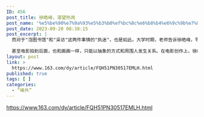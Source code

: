 ```yaml
---
ID: 456
post_title: 徐皓峰，渴望热闹
post_name: '%e5%be%90%e7%9a%93%e5%b3%b0%ef%bc%8c%e6%b8%b4%e6%9c%9b%e7%83%ad%e9%97%b9'
post_date: 2023-09-20 08:38:15
post_excerpt: |
  而对于"泡图书馆"和"采访"这两件事情的"执迷"，也是如此。大学时期，老师告诉徐皓峰，导演有两项基本功，一方面要通过采访去了解社会，进而培养自己处理现实素材的能力；另一方面则是要泡图书馆，更可能去接触更多的史料素材，为新故事增加可能性。徐皓峰大学一毕业，生活找不到方向，他回想起老师的话，觉得不如先练基本功。于是，一毕业徐皓峰就去做了记者，相比采访挖掘能力，他更重视自己对素材的概括。之后听说同学因为泡图书馆受到了表扬，他跑到北图"泡"了半年时间。
  
  甚至电影拍到后面，也和画画一样，只能以抽象的方式和周围人发生关系。在电影创作上，徐皓峰受到80年代电影的影响颇深，"我当时就觉得中国的电影是最好的电影，拍出了很多反映现实生活的片子"。徐皓峰也希望能拍这样的电影，"那种能够向人传达丰富的时代气息和新的人生观、人生经验的电影"，徐皓峰称之为"街头电影"。"就等于咱们在街头，碰见什么人，然后我就跟着这个人就走了，完全进入一个你意想不到的阶层和生活里边去了，就是这种感觉"，徐皓峰希望， 观众在看完他的电影之后，生活经验甚至生活理念都能受到影响和改变。
layout: post
link: >
  https://www.163.com/dy/article/FQH51PN30517EMLH.html
published: true
tags: [ ]
categories:
  - “峰外”
---
```

https://www.163.com/dy/article/FQH51PN30517EMLH.html